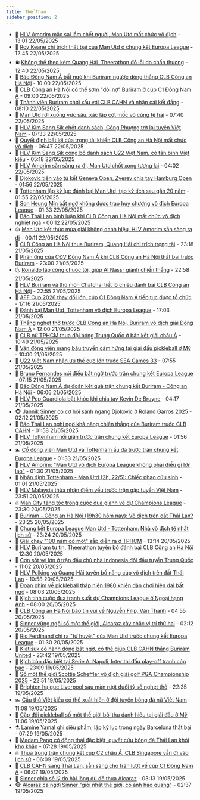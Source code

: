 ```yaml
---
title: Thể Thao
sidebar_position: 2
---
```


<!-- dantri-the-thao:START -->
- 🎡 [HLV Amorim mắc sai lầm chết người, Man Utd mất chức vô địch](https://dantri.com.vn/the-thao/hlv-amorim-mac-sai-lam-chet-nguoi-man-utd-mat-chuc-vo-dich-20250522154319108.htm) - 13:01 22/05/2025
- 💯 [Roy Keane chỉ trích thất bại của Man Utd ở chung kết Europa League](https://dantri.com.vn/the-thao/roy-keane-chi-trich-that-bai-cua-man-utd-o-chung-ket-europa-league-20250522165140183.htm) - 12:45 22/05/2025
- ⛽️ [Không thể theo kèm Quang Hải, Theerathon đổ lỗi do chấn thương](https://dantri.com.vn/the-thao/khong-the-theo-kem-quang-hai-theerathon-do-loi-do-chan-thuong-20250522192644276.htm) - 12:40 22/05/2025
- 💃 [Báo Đông Nam Á bất ngờ khi Buriram ngược dòng thắng CLB Công an Hà Nội](https://dantri.com.vn/the-thao/bao-dong-nam-a-bat-ngo-khi-buriram-nguoc-dong-thang-clb-cong-an-ha-noi-20250522105239633.htm) - 10:00 22/05/2025
- 🌈 [CLB Công an Hà Nội có thể sớm &quot;đòi nợ&quot; Buriram ở cúp C1 Đông Nam Á](https://dantri.com.vn/the-thao/clb-cong-an-ha-noi-co-the-som-doi-no-buriram-o-cup-c1-dong-nam-a-20250522135207562.htm) - 09:00 22/05/2025
- 🦅 [Thành viên Buriram chơi xấu với CLB CAHN và nhận cái kết đắng](https://dantri.com.vn/the-thao/thanh-vien-buriram-choi-xau-voi-clb-cahn-va-nhan-cai-ket-dang-20250522144813536.htm) - 08:10 22/05/2025
- 🌝 [Man Utd rơi xuống vực sâu, xác lập cột mốc vô cùng tệ hại](https://dantri.com.vn/the-thao/man-utd-roi-xuong-vuc-sau-xac-lap-cot-moc-vo-cung-te-hai-20250522142019068.htm) - 07:40 22/05/2025
- 🚀 [HLV Kim Sang Sik chốt danh sách, Công Phượng trở lại tuyển Việt Nam](https://dantri.com.vn/the-thao/hlv-kim-sang-sik-chot-danh-sach-cong-phuong-tro-lai-tuyen-viet-nam-20250522112709782.htm) - 07:33 22/05/2025
- 🎉 [Quyết định bất lợi của trọng tài khiến CLB Công an Hà Nội mất chức vô địch](https://dantri.com.vn/the-thao/quyet-dinh-bat-loi-cua-trong-tai-khien-clb-cong-an-ha-noi-mat-chuc-vo-dich-20250522134120797.htm) - 06:47 22/05/2025
- 📝 [HLV Kim Sang Sik công bố danh sách U22 Việt Nam, có tân binh Việt kiều](https://dantri.com.vn/the-thao/hlv-kim-sang-sik-cong-bo-danh-sach-u22-viet-nam-co-tan-binh-viet-kieu-20250522121608572.htm) - 05:18 22/05/2025
- 🦄 [HLV Amorim sẵn sàng ra đi, Man Utd chốt xong tương lai](https://dantri.com.vn/the-thao/hlv-amorim-san-sang-ra-di-man-utd-chot-xong-tuong-lai-20250522110217444.htm) - 04:02 22/05/2025
- 🎉 [Djokovic tiến vào tứ kết Geneva Open, Zverev chia tay Hamburg Open](https://dantri.com.vn/the-thao/djokovic-tien-vao-tu-ket-geneva-open-zverev-chia-tay-hamburg-open-20250522085517511.htm) - 01:56 22/05/2025
- 💼 [Tottenham lập kỷ lục đánh bại Man Utd, tạo kỳ tích sau gần 20 năm](https://dantri.com.vn/the-thao/tottenham-lap-ky-luc-danh-bai-man-utd-tao-ky-tich-sau-gan-20-nam-20250522085801009.htm) - 01:55 22/05/2025
- 🤡 [Son Heung Min bất ngờ không được trao huy chương vô địch Europa League](https://dantri.com.vn/the-thao/son-heung-min-bat-ngo-khong-duoc-trao-huy-chuong-vo-dich-europa-league-20250522075946639.htm) - 01:33 22/05/2025
- 🦆 [Báo Thái Lan bình luận khi CLB Công an Hà Nội mất chức vô địch nghiệt ngã](https://dantri.com.vn/the-thao/bao-thai-lan-binh-luan-khi-clb-cong-an-ha-noi-mat-chuc-vo-dich-nghiet-nga-20250522004546019.htm) - 00:12 22/05/2025
- 👍 [Man Utd kết thúc mùa giải không danh hiệu, HLV Amorim sẵn sàng ra đi](https://dantri.com.vn/the-thao/man-utd-ket-thuc-mua-giai-khong-danh-hieu-hlv-amorim-san-sang-ra-di-20250522065949034.htm) - 00:11 22/05/2025
- 💼 [CLB Công an Hà Nội thua Buriram, Quang Hải chỉ trích trọng tài](https://dantri.com.vn/the-thao/clb-cong-an-ha-noi-thua-buriram-quang-hai-chi-trich-trong-tai-20250522061017558.htm) - 23:18 21/05/2025
- 🦒 [Phản ứng của CĐV Đông Nam Á khi CLB Công an Hà Nội thất bại trước Buriram](https://dantri.com.vn/the-thao/phan-ung-cua-cdv-dong-nam-a-khi-clb-cong-an-ha-noi-that-bai-truoc-buriram-20250522000326403.htm) - 23:00 21/05/2025
- 🌜 [Ronaldo lập công chuộc tội, giúp Al Nassr giành chiến thắng](https://dantri.com.vn/the-thao/ronaldo-lap-cong-chuoc-toi-giup-al-nassr-gianh-chien-thang-20250522052431182.htm) - 22:58 21/05/2025
- 🦆 [HLV Buriram và thủ môn Chatchai tiết lộ chiêu đánh bại CLB Công an Hà Nội](https://dantri.com.vn/the-thao/hlv-buriram-va-thu-mon-chatchai-tiet-lo-chieu-danh-bai-clb-cong-an-ha-noi-20250522055458490.htm) - 22:55 21/05/2025
- 💪 [AFF Cup 2026 thay đổi lớn, cúp C1 Đông Nam Á tiếp tục được tổ chức](https://dantri.com.vn/the-thao/aff-cup-2026-thay-doi-lon-cup-c1-dong-nam-a-tiep-tuc-duoc-to-chuc-20250522001301065.htm) - 17:16 21/05/2025
- 🧠 [Đánh bại Man Utd, Tottenham vô địch Europa League](https://dantri.com.vn/the-thao/danh-bai-man-utd-tottenham-vo-dich-europa-league-20250521170438983.htm) - 17:03 21/05/2025
- 🦄 [Thắng nghẹt thở trước CLB Công an Hà Nội, Buriram vô địch giải Đông Nam Á](https://dantri.com.vn/the-thao/thang-nghet-tho-truoc-clb-cong-an-ha-noi-buriram-vo-dich-giai-dong-nam-a-20250521165550910.htm) - 12:00 21/05/2025
- 🥸 [CLB nữ TPHCM thua đội bóng Trung Quốc ở bán kết giải châu Á](https://dantri.com.vn/the-thao/clb-nu-tphcm-thua-doi-bong-trung-quoc-o-ban-ket-giai-chau-a-20250521173827189.htm) - 10:49 21/05/2025
- 🤠 [Vận động viên mang bầu truyền cảm hứng tại giải đấu pickleball ở Mỹ](https://dantri.com.vn/the-thao/van-dong-vien-mang-bau-truyen-cam-hung-tai-giai-dau-pickleball-o-my-20250521151921347.htm) - 10:00 21/05/2025
- 👺 [U22 Việt Nam nhận ưu thế cực lớn trước SEA Games 33](https://dantri.com.vn/the-thao/u22-viet-nam-nhan-uu-the-cuc-lon-truoc-sea-games-33-20250521143730988.htm) - 07:55 21/05/2025
- 📝 [Bruno Fernandes nói điều bất ngờ trước trận chung kết Europa League](https://dantri.com.vn/the-thao/bruno-fernandes-noi-dieu-bat-ngo-truoc-tran-chung-ket-europa-league-20250521125400545.htm) - 07:15 21/05/2025
- 🦆 [Báo Đông Nam Á dự đoán kết quả  trận chung kết Buriram - Công an Hà Nội](https://dantri.com.vn/the-thao/bao-dong-nam-a-du-doan-ket-qua-tran-chung-ket-buriram-cong-an-ha-noi-20250521123428086.htm) - 06:06 21/05/2025
- 🥳 [HLV Pep Guardiola bật khóc khi chia tay Kevin De Bruyne](https://dantri.com.vn/the-thao/hlv-pep-guardiola-bat-khoc-khi-chia-tay-kevin-de-bruyne-20250521104946966.htm) - 04:17 21/05/2025
- 🐵 [Jannik Sinner có cơ hội sánh ngang Djokovic ở Roland Garros 2025](https://dantri.com.vn/the-thao/jannik-sinner-co-co-hoi-sanh-ngang-djokovic-o-roland-garros-2025-20250521091007948.htm) - 02:12 21/05/2025
- 🤩 [Báo Thái Lan nghi ngờ khả năng chiến thắng của Buriram trước CLB CAHN](https://dantri.com.vn/the-thao/bao-thai-lan-nghi-ngo-kha-nang-chien-thang-cua-buriram-truoc-clb-cahn-20250520155400388.htm) - 01:58 21/05/2025
- 🤠 [HLV Tottenham nổi giận trước trận chung kết Europa League](https://dantri.com.vn/the-thao/hlv-tottenham-noi-gian-truoc-tran-chung-ket-europa-league-20250521083912530.htm) - 01:56 21/05/2025
- 🏊 [Cổ động viên Man Utd và Tottenham ẩu đả trước trận chung kết Europa League](https://dantri.com.vn/the-thao/co-dong-vien-man-utd-va-tottenham-au-da-truoc-tran-chung-ket-europa-league-20250521083020044.htm) - 01:33 21/05/2025
- 🗽 [HLV Amorim: &quot;Man Utd vô địch Europa League không phải điều gì lớn lao&quot;](https://dantri.com.vn/the-thao/hlv-amorim-man-utd-vo-dich-europa-league-khong-phai-dieu-gi-lon-lao-20250521072916602.htm) - 01:30 21/05/2025
- 🚀 [Nhận định Tottenham - Man Utd &lpar;2h, 22/5&rpar;: Chiếc phao cứu sinh](https://dantri.com.vn/the-thao/nhan-dinh-tottenham-man-utd-2h-225-chiec-phao-cuu-sinh-20250521075257123.htm) - 01:01 21/05/2025
- 🎉 [HLV Malaysia thừa nhận điểm yếu trước trận gặp tuyển Việt Nam](https://dantri.com.vn/the-thao/hlv-malaysia-thua-nhan-diem-yeu-truoc-tran-gap-tuyen-viet-nam-20250521065102884.htm) - 23:51 20/05/2025
- 🔥 [Man City tăng tốc trong cuộc đua giành vé dự Champions League](https://dantri.com.vn/the-thao/man-city-tang-toc-trong-cuoc-dua-gianh-ve-du-champions-league-20250521062958575.htm) - 23:30 20/05/2025
- 🎉 [Buriram - Công an Hà Nội &lpar;19h30 hôm nay&rpar;: Vô địch trên đất Thái Lan?](https://dantri.com.vn/the-thao/buriram-cong-an-ha-noi-19h30-hom-nay-vo-dich-tren-dat-thai-lan-20250520221308156.htm) - 23:25 20/05/2025
- 🎡 [Chung kết Europa League Man Utd - Tottenham: Nhà vô địch tệ nhất lịch sử](https://dantri.com.vn/the-thao/chung-ket-europa-league-man-utd-tottenham-nha-vo-dich-te-nhat-lich-su-20250521013151043.htm) - 23:24 20/05/2025
- 🐻 [Giải chạy &quot;100 năm có một&quot; sắp diễn ra ở TPHCM](https://dantri.com.vn/the-thao/giai-chay-100-nam-co-mot-sap-dien-ra-o-tphcm-20250520182132452.htm) - 13:14 20/05/2025
- 🌊 [HLV Buriram tự tin, Theerathon tuyên bố đánh bại CLB Công an Hà Nội](https://dantri.com.vn/the-thao/hlv-buriram-tu-tin-theerathon-tuyen-bo-danh-bai-clb-cong-an-ha-noi-20250520193028628.htm) - 12:30 20/05/2025
- 💃 [Cơn sốt vé lớn ở trận đấu chủ nhà Indonesia đối đầu tuyển Trung Quốc](https://dantri.com.vn/the-thao/con-sot-ve-lon-o-tran-dau-chu-nha-indonesia-doi-dau-tuyen-trung-quoc-20250520162032349.htm) - 11:02 20/05/2025
- 🤔 [HLV Polking và Quang Hải tuyên bố nâng cúp vô địch trên đất Thái Lan](https://dantri.com.vn/the-thao/hlv-polking-va-quang-hai-tuyen-bo-nang-cup-vo-dich-tren-dat-thai-lan-20250520175632635.htm) - 10:58 20/05/2025
- 🤭 [Đoạn phim về pickleball thập niên 1980 khiến dân chơi hiện đại bất ngờ](https://dantri.com.vn/the-thao/doan-phim-ve-pickleball-thap-nien-1980-khien-dan-choi-hien-dai-bat-ngo-20250520144654154.htm) - 08:03 20/05/2025
- 👹 [Kịch tính cuộc đua tranh suất dự Champions League ở Ngoại hạng Anh](https://dantri.com.vn/the-thao/kich-tinh-cuoc-dua-tranh-suat-du-champions-league-o-ngoai-hang-anh-20250519184126042.htm) - 08:00 20/05/2025
- 🗽 [CLB Công an Hà Nội báo tin vui về Nguyễn Filip, Văn Thanh](https://dantri.com.vn/the-thao/clb-cong-an-ha-noi-bao-tin-vui-ve-nguyen-filip-van-thanh-20250520115351335.htm) - 04:55 20/05/2025
- 🥳 [Sinner vững ngôi số một thế giới, Alcaraz xây chắc vị trí thứ hai](https://dantri.com.vn/the-thao/sinner-vung-ngoi-so-mot-the-gioi-alcaraz-xay-chac-vi-tri-thu-hai-20250520090820539.htm) - 02:12 20/05/2025
- 💃 [Rio Ferdinand chỉ ra &quot;tử huyệt&quot; của Man Utd trước chung kết Europa League](https://dantri.com.vn/the-thao/rio-ferdinand-chi-ra-tu-huyet-cua-man-utd-truoc-chung-ket-europa-league-20250520073715894.htm) - 01:30 20/05/2025
- 🧰 [Kiatisuk có hành động bất ngờ, có thể giúp CLB CAHN thắng Buriram United](https://dantri.com.vn/the-thao/kiatisuk-co-hanh-dong-bat-ngo-co-the-giup-clb-cahn-thang-buriram-united-20250519232852623.htm) - 23:42 19/05/2025
- 💪 [Kịch bản đặc biệt tại Serie A: Napoli, Inter thi đấu play-off tranh cúp bạc](https://dantri.com.vn/the-thao/kich-ban-dac-biet-tai-serie-a-napoli-inter-thi-dau-play-off-tranh-cup-bac-20250520060828183.htm) - 23:09 19/05/2025
- 🚀 [Số một thế giới Scottie Scheffler vô địch giải golf PGA Championship 2025](https://dantri.com.vn/the-thao/so-mot-the-gioi-scottie-scheffler-vo-dich-giai-golf-pga-championship-2025-20250519222128379.htm) - 22:51 19/05/2025
- 🤠 [Brighton hạ gục Liverpool sau màn rượt đuổi tỷ số nghẹt thở](https://dantri.com.vn/the-thao/brighton-ha-guc-liverpool-sau-man-ruot-duoi-ty-so-nghet-tho-20250520053437097.htm) - 22:35 19/05/2025
- 🏊 [Cầu thủ Việt kiều có thể xuất hiện ở đội tuyển bóng đá nữ Việt Nam](https://dantri.com.vn/the-thao/cau-thu-viet-kieu-co-the-xuat-hien-o-doi-tuyen-bong-da-nu-viet-nam-20250519170025975.htm) - 11:08 19/05/2025
- 🦄 [Cặp đôi pickleball số một thế giới bội thu danh hiệu tại giải đấu ở Mỹ](https://dantri.com.vn/the-thao/cap-doi-pickleball-so-mot-the-gioi-boi-thu-danh-hieu-tai-giai-dau-o-my-20250519101409229.htm) - 11:06 19/05/2025
- ⚗️ [Lamine Yamal ghi siêu phẩm, lập kỷ lục trong ngày Barcelona thất bại](https://dantri.com.vn/the-thao/lamine-yamal-ghi-sieu-pham-lap-ky-luc-trong-ngay-barcelona-that-bai-20250519072734077.htm) - 07:29 19/05/2025
- 🥷 [Madam Pang có động thái đặc biệt, quyết cứu bóng đá Thái Lan khỏi khó khăn](https://dantri.com.vn/the-thao/madam-pang-co-dong-thai-dac-biet-quyet-cuu-bong-da-thai-lan-khoi-kho-khan-20250519131607315.htm) - 07:28 19/05/2025
- 🔥 [Thua trong trận chung kết cúp C2 châu Á, CLB Singapore vẫn đi vào lịch sử](https://dantri.com.vn/the-thao/thua-trong-tran-chung-ket-cup-c2-chau-a-clb-singapore-van-di-vao-lich-su-20250519121807477.htm) - 06:09 19/05/2025
- 🦅 [CLB CAHN sang Thái Lan, sẵn sàng cho trận lượt về cúp C1 Đông Nam Á](https://dantri.com.vn/the-thao/clb-cahn-sang-thai-lan-san-sang-cho-tran-luot-ve-cup-c1-dong-nam-a-20250519113651509.htm) - 06:07 19/05/2025
- 🌝 [Sinner chia sẻ lý do hài lòng dù để thua Alcaraz](https://dantri.com.vn/the-thao/sinner-chia-se-ly-do-hai-long-du-de-thua-alcaraz-20250519100903349.htm) - 03:13 19/05/2025
- 🐵 [Alcaraz ca ngợi Sinner &quot;giỏi nhất thế giới, có ánh hào quang&quot;](https://dantri.com.vn/the-thao/alcaraz-ca-ngoi-sinner-gioi-nhat-the-gioi-co-anh-hao-quang-20250519092916453.htm) - 02:37 19/05/2025<!-- dantri-the-thao:END -->

